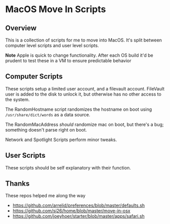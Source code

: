 # MacOS Move In Scripts

## Overview

This is a collection of scripts for me to move into MacOS. It's split between computer level scripts and user level scripts. 

**Note** Apple is quick to change functionality. After each OS build it'd be prudent to test these in a VM to ensure predictable behavior

## Computer Scripts

These scripts setup a limited user account, and a filevault account. FileVault user is added to the disk to unlock it, but otherwise has no other access to the system.

The RandomHostname script randomizes the hostname on boot using `/usr/share/dict/words` as a data source.

The RandomMacAddress *should* randomize mac on boot, but there's a bug; something doesn't parse right on boot.

Network and Spotlight Scripts perform minor tweaks. 

## User Scripts

These scripts should be self explanatory with their function. 

## Thanks 

These repos helped me along the way
* https://github.com/arrelid/preferences/blob/master/defaults.sh
* https://github.com/sj26/home/blob/master/move-in-osx
* https://github.com/joeyhoer/starter/blob/master/apps/safari.sh